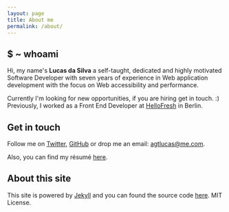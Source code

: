 ```yaml
---
layout: page
title: About me
permalink: /about/
---
```


## $ ~ whoami
Hi, my name's **Lucas da Silva** a self-taught, dedicated and highly motivated Software Developer with seven years of experience in Web application development with the focus on Web accessibility and performance.

Currently I'm looking for new opportunities, if you are hiring get in touch. :) Previously, I worked as a Front End Developer at [HelloFresh](https://hellofresh.com) in Berlin.

## Get in touch

Follow me on [Twitter](https://twitter.com/_agtlucas), [GitHub](https://github.com/AgtLucas) or drop me an email: [agtlucas@me.com](mailto:agtlucas@me.com).

Also, you can find my résumé [here](/resume.pdf).

## About this site

This site is powered by [Jekyll](https://jekyllrb.com/) and you can found the source code [here](https://github.com/AgtLucas/lucas.ninja). MIT License.
